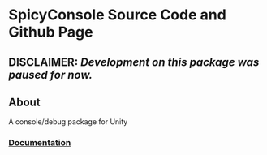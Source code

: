# SpicyConsole Source Code and Github Page

## **DISCLAIMER: *Development on this package was paused for now.***

## About
A console/debug package for Unity
### [Documentation](https://lagowiecdev.github.io/SpicyConsole/)
